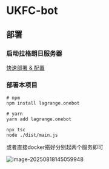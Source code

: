 # UKFC-bot

## 部署
### 启动拉格朗日服务器
[快速部署 & 配置](https://lagrangedev.github.io/Lagrange.Doc/v1/Lagrange.OneBot/Config/)
### 部署本项目
```
# npm
npm install lagrange.onebot

# yarn
yarn add lagrange.onebot
```
```
npx tsc
node ./dist/main.js
```

或者直接docker搭好分别起两个服务即可

![image-20250818145059948](https://aniale-blog.oss-cn-beijing.aliyuncs.com/blog/20250818145059987.png)